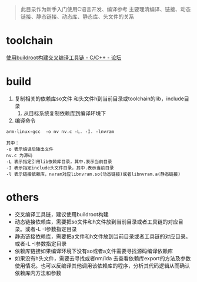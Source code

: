 > 此目录作为新手入门使用C语言开发、编译参考
> 主要理清编译、链接、动态链接、静态链接、动态库、静态库、头文件的关系


# toolchain

[使用buildroot构建交叉编译工具链 - C/C++ - 论坛](https://hu60.cn/q.php/bbs.topic.106012.html)



# build

1. 复制相关的依赖库so文件 和头文件h到当前目录或toolchain的lib，include目录
   1. 从目标系统复制依赖库到编译环境下
2. 编译命令

```
arm-linux-gcc  -o nv nv.c -L. -I. -lnvram

其中：
-o 表示编译后输出文件
nv.c 为源码
-L 表示指定引用lib依赖库目录，其中.表示当前目录
-I 表示指定include头文件目录，其中.表示当前目录
-l 表示链接依赖库，nvram对应libnvram.so(动态链接)或者libnvram.a(静态链接)

```



# others
- 交叉编译工具链，建议使用buildroot构建
- 动态链接依赖库，需要把so文件和h文件放到当前目录或者工具链的对应目录。或者-L -I参数指定目录
- 静态链接依赖库，需要把a文件和h文件放到当前目录或者工具链的对应目录。或者-L -I参数指定目录
- 依赖库链接如果编译环境下没有so或者a文件需要寻找源码编译依赖库
- 如果没有h头文件，需要去寻找或者nm/ida 去查看依赖库export的方法及参数使用情况。也可以反编译其他调用该依赖库的程序，分析其代码逻辑从而确认依赖库内方法和参数


